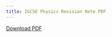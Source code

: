 ```yaml
---
title: IGCSE Physics Revision Note PDF
---
```


[Download PDF](/pdfs/igcse-physics-revision-note.pdf)
